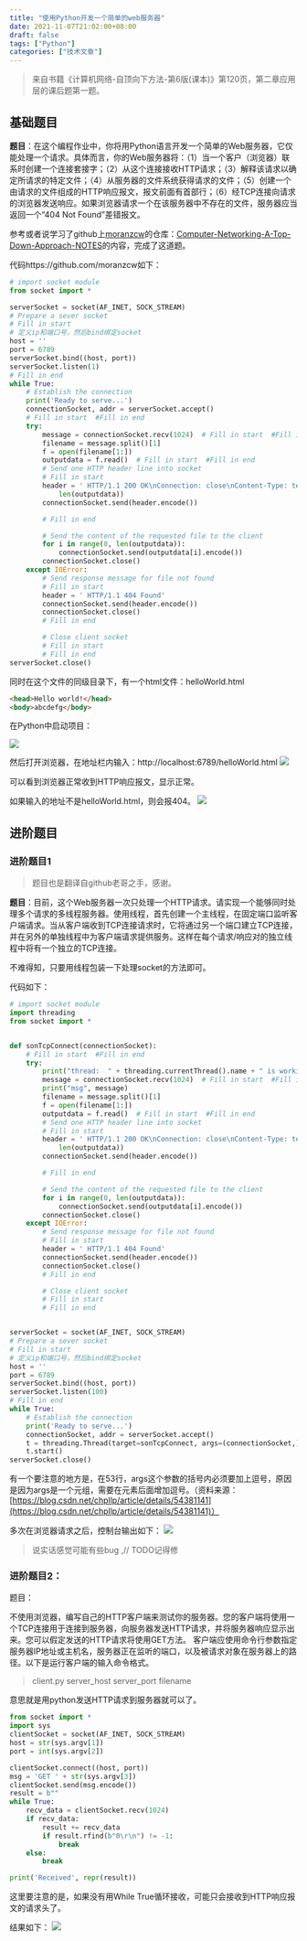 ```yaml
---
title: "使用Python开发一个简单的web服务器"
date: 2021-11-07T21:02:00+08:00
draft: false
tags: ["Python"]
categories: ["技术文章"]
---
```


> 来自书籍《计算机网络-自顶向下方法-第6版(课本)》第120页，第二章应用层的课后题第一题。
## 基础题目

**题目**：在这个编程作业中，你将用Python语言开发一个简单的Web服务器，它仅能处理一个请求。具体而言，你的Web服务器将：（1）当一个客户（浏览器）联系时创建一个连接套接字；（2）从这个连接接收HTTP请求；（3）解释该请求以确定所请求的特定文件；（4）从服务器的文件系统获得请求的文件；（5）创建一个由请求的文件组成的HTTP响应报文，报文前面有首部行；（6）经TCP连接向请求的浏览器发送响应。如果浏览器请求一个在该服务器中不存在的文件，服务器应当返回一个“404 Not Found”差错报文。

参考或者说学习了github上[moranzcw](https://github.com/moranzcw)的仓库：[Computer-Networking-A-Top-Down-Approach-NOTES](https://github.com/moranzcw/Computer-Networking-A-Top-Down-Approach-NOTES)的内容，完成了这道题。

代码https://github.com/moranzcw如下：

``` python
# import socket module
from socket import *

serverSocket = socket(AF_INET, SOCK_STREAM)
# Prepare a sever socket
# Fill in start
# 定义ip和端口号，然后bind绑定socket
host = ''
port = 6789
serverSocket.bind((host, port))
serverSocket.listen(1)
# Fill in end
while True:
    # Establish the connection
    print('Ready to serve...')
    connectionSocket, addr = serverSocket.accept()
    # Fill in start  #Fill in end
    try:
        message = connectionSocket.recv(1024)  # Fill in start  #Fill in end
        filename = message.split()[1]
        f = open(filename[1:])
        outputdata = f.read()  # Fill in start  #Fill in end
        # Send one HTTP header line into socket
        # Fill in start
        header = ' HTTP/1.1 200 OK\nConnection: close\nContent-Type: text/html\nContent-Length: %d\n\n' % (
            len(outputdata))
        connectionSocket.send(header.encode())

        # Fill in end

        # Send the content of the requested file to the client
        for i in range(0, len(outputdata)):
            connectionSocket.send(outputdata[i].encode())
        connectionSocket.close()
    except IOError:
        # Send response message for file not found
        # Fill in start
        header = ' HTTP/1.1 404 Found'
        connectionSocket.send(header.encode())
        connectionSocket.close()
        # Fill in end

        # Close client socket
        # Fill in start
        # Fill in end
serverSocket.close()

```

同时在这个文件的同级目录下，有一个html文件：helloWorld.html
```html
<head>Hello world!</head>
<body>abcdefg</body>
```

在Python中启动项目：

![](/images/server1.png)

然后打开浏览器，在地址栏内输入：http://localhost:6789/helloWorld.html
![](/images/server2.png)

可以看到浏览器正常收到HTTP响应报文，显示正常。

如果输入的地址不是helloWorld.html，则会报404。
![](/images/server3.png)

## 进阶题目
### 进阶题目1

> 题目也是翻译自github老哥之手，感谢。

**题目**：目前，这个Web服务器一次只处理一个HTTP请求。请实现一个能够同时处理多个请求的多线程服务器。使用线程，首先创建一个主线程，在固定端口监听客户端请求。当从客户端收到TCP连接请求时，它将通过另一个端口建立TCP连接，并在另外的单独线程中为客户端请求提供服务。这样在每个请求/响应对的独立线程中将有一个独立的TCP连接。

不难得知，只要用线程包装一下处理socket的方法即可。

代码如下：
```python
# import socket module
import threading
from socket import *


def sonTcpConnect(connectionSocket):
    # Fill in start  #Fill in end
    try:
        print("thread:  " + threading.currentThread().name + " is working...")
        message = connectionSocket.recv(1024)  # Fill in start  #Fill in end
        print("msg", message)
        filename = message.split()[1]
        f = open(filename[1:])
        outputdata = f.read()  # Fill in start  #Fill in end
        # Send one HTTP header line into socket
        # Fill in start
        header = ' HTTP/1.1 200 OK\nConnection: close\nContent-Type: text/html\nContent-Length: %d\n\n' % (
            len(outputdata))
        connectionSocket.send(header.encode())

        # Fill in end

        # Send the content of the requested file to the client
        for i in range(0, len(outputdata)):
            connectionSocket.send(outputdata[i].encode())
        connectionSocket.close()
    except IOError:
        # Send response message for file not found
        # Fill in start
        header = ' HTTP/1.1 404 Found'
        connectionSocket.send(header.encode())
        connectionSocket.close()
        # Fill in end

        # Close client socket
        # Fill in start
        # Fill in end


serverSocket = socket(AF_INET, SOCK_STREAM)
# Prepare a sever socket
# Fill in start
# 定义ip和端口号，然后bind绑定socket
host = ''
port = 6789
serverSocket.bind((host, port))
serverSocket.listen(100)
# Fill in end
while True:
    # Establish the connection
    print('Ready to serve...')
    connectionSocket, addr = serverSocket.accept()
    t = threading.Thread(target=sonTcpConnect, args=(connectionSocket,))
    t.start()
serverSocket.close()
```



有一个要注意的地方是，在53行，args这个参数的括号内必须要加上逗号，原因是因为args是一个元组，需要在元素后面增加逗号。（资料来源：[https://blog.csdn.net/chpllp/article/details/54381141](https://blog.csdn.net/chpllp/article/details/54381141)）

多次在浏览器请求之后，控制台输出如下：
![](/images/serverMultiThread1.png)

> 说实话感觉可能有些bug ,// TODO记得修

### 进阶题目2：

题目：

不使用浏览器，编写自己的HTTP客户端来测试你的服务器。您的客户端将使用一个TCP连接用于连接到服务器，向服务器发送HTTP请求，并将服务器响应显示出来。您可以假定发送的HTTP请求将使用GET方法。
客户端应使用命令行参数指定服务器IP地址或主机名，服务器正在监听的端口，以及被请求对象在服务器上的路径。以下是运行客户端的输入命令格式。

> client.py server_host server_port filename

意思就是用python发送HTTP请求到服务器就可以了。

```python
from socket import *
import sys
clientSocket = socket(AF_INET, SOCK_STREAM)
host = str(sys.argv[1])
port = int(sys.argv[2])

clientSocket.connect((host, port))
msg = 'GET ' + str(sys.argv[3])
clientSocket.send(msg.encode())
result = b""
while True:
    recv_data = clientSocket.recv(1024)
    if recv_data:
        result += recv_data
        if result.rfind(b"0\r\n") != -1:
            break
    else:
        break

print('Received', repr(result))
```

这里要注意的是，如果没有用While True循环接收，可能只会接收到HTTP响应报文的请求头了。

结果如下：
![](/images/client.png)